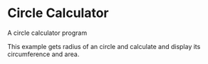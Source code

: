 # Circle Calculator

A circle calculator program

This example gets radius of an circle and calculate and display its circumference and area.
